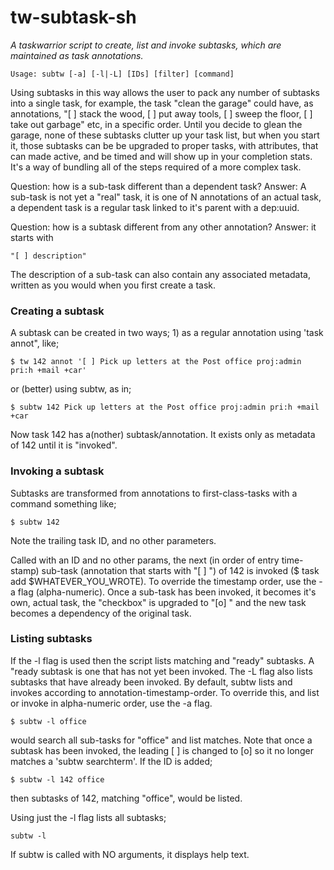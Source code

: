 # tw-subtask-sh

*A taskwarrior script to create, list and invoke subtasks, which are maintained as task annotations.*

```
Usage: subtw [-a] [-l|-L] [IDs] [filter] [command]
```
Using subtasks in this way allows the user to pack any number of subtasks into a single task, for example, the task "clean the garage" could have, as annotations, "[  ] stack the wood, [  ] put away tools, [  ] sweep the floor, [  ] take out garbage" etc, in a specific order. Until you decide to glean the garage, none of these subtasks clutter up your task list, but when you start it, those subtasks can be be upgraded to proper tasks, with attributes, that can made active, and be timed and will show up in your completion stats. It's a way of bundling all of the steps required of a more complex task.

Question: how is a sub-task different than a dependent task? 
Answer: A sub-task is not yet a "real" task, it is one of N annotations of an actual task, a dependent task is a regular task linked to it's parent with a dep:uuid. 

Question: how is a subtask different from any other annotation?
Answer: it starts with

```
"[ ] description" 
```

The description of a sub-task can also contain any associated metadata, written as you would when you first create a task. 

### Creating a subtask

A subtask can be created in two ways; 1) as a regular annotation using 'task annot", like;

```
$ tw 142 annot '[ ] Pick up letters at the Post office proj:admin pri:h +mail +car'
```

or (better) using subtw, as in;

```
$ subtw 142 Pick up letters at the Post office proj:admin pri:h +mail +car
```

Now task 142 has a(nother) subtask/annotation. It exists only as metadata of 142 until it is "invoked".

### Invoking a subtask

Subtasks are transformed from annotations to first-class-tasks with a command something like;

```
$ subtw 142
```

Note the trailing task ID, and no other parameters.

Called with an ID and no other params, the next (in order of entry time-stamp) sub-task (annotation that starts with "[ ] ") of 142 is invoked ($ task add $WHATEVER_YOU_WROTE). To override the timestamp order, use the -a flag (alpha-numeric). Once a sub-task has been invoked, it becomes it's own, actual task, the "checkbox" is upgraded to "[o] " and the new task becomes a dependency of the original task. 

### Listing subtasks

If the -l flag is used then the script lists matching and "ready" subtasks. A "ready subtask is one that has not yet been invoked. The -L flag also lists subtasks that have already been invoked. By default, subtw lists and invokes according to annotation-timestamp-order. To override this, and list or invoke in alpha-numeric order, use the -a flag.

```
$ subtw -l office
```

would search all sub-tasks for "office" and list matches. Note that once a subtask has been invoked, the leading [  ] is changed to [o] so it no longer matches a 'subtw searchterm'. If the ID is added;
```
$ subtw -l 142 office
```
then subtasks of 142, matching "office", would be listed. 

Using just the -l flag lists all subtasks;
```
subtw -l
```

If subtw is called with NO arguments, it displays help text.


